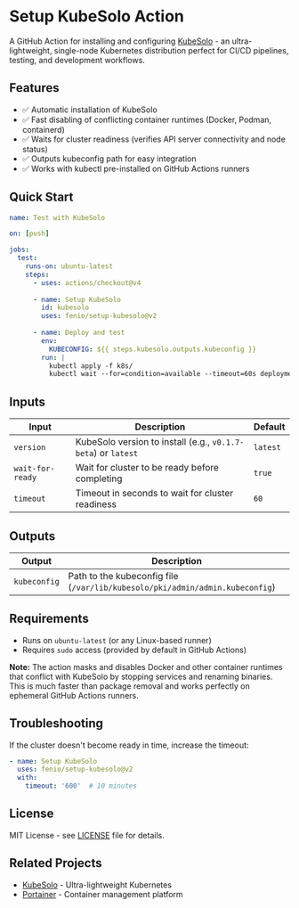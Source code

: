 # Setup KubeSolo Action

A GitHub Action for installing and configuring [KubeSolo](https://github.com/portainer/kubesolo) - an ultra-lightweight, single-node Kubernetes distribution perfect for CI/CD pipelines, testing, and development workflows.

## Features

- ✅ Automatic installation of KubeSolo
- ✅ Fast disabling of conflicting container runtimes (Docker, Podman, containerd)
- ✅ Waits for cluster readiness (verifies API server connectivity and node status)
- ✅ Outputs kubeconfig path for easy integration
- ✅ Works with kubectl pre-installed on GitHub Actions runners

## Quick Start

```yaml
name: Test with KubeSolo

on: [push]

jobs:
  test:
    runs-on: ubuntu-latest
    steps:
      - uses: actions/checkout@v4
      
      - name: Setup KubeSolo
        id: kubesolo
        uses: fenio/setup-kubesolo@v2
      
      - name: Deploy and test
        env:
          KUBECONFIG: ${{ steps.kubesolo.outputs.kubeconfig }}
        run: |
          kubectl apply -f k8s/
          kubectl wait --for=condition=available --timeout=60s deployment/my-app
```

## Inputs

| Input | Description | Default |
|-------|-------------|---------|
| `version` | KubeSolo version to install (e.g., `v0.1.7-beta`) or `latest` | `latest` |
| `wait-for-ready` | Wait for cluster to be ready before completing | `true` |
| `timeout` | Timeout in seconds to wait for cluster readiness | `60` |

## Outputs

| Output | Description |
|--------|-------------|
| `kubeconfig` | Path to the kubeconfig file (`/var/lib/kubesolo/pki/admin/admin.kubeconfig`) |

## Requirements

- Runs on `ubuntu-latest` (or any Linux-based runner)
- Requires `sudo` access (provided by default in GitHub Actions)

**Note:** The action masks and disables Docker and other container runtimes that conflict with KubeSolo by stopping services and renaming binaries. This is much faster than package removal and works perfectly on ephemeral GitHub Actions runners.

## Troubleshooting

If the cluster doesn't become ready in time, increase the timeout:

```yaml
- name: Setup KubeSolo
  uses: fenio/setup-kubesolo@v2
  with:
    timeout: '600'  # 10 minutes
```

## License

MIT License - see [LICENSE](LICENSE) file for details.

## Related Projects

- [KubeSolo](https://github.com/portainer/kubesolo) - Ultra-lightweight Kubernetes
- [Portainer](https://www.portainer.io/) - Container management platform
